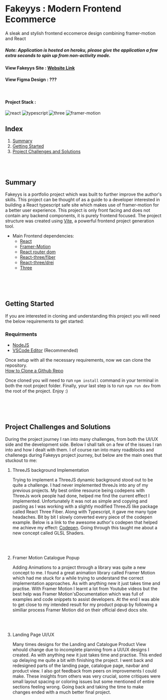 # Fakeyys : Modern Frontend Ecommerce
 A sleak and stylish frontend eccomerce design combining framer-motion and React
##### Note: Application is hosted on heroku, please give the application a few extra seconds to spin up from non-activity mode.

#### View Fakeyys Site : [Website Link]([https://react.dev/](https://fakeyys.netlify.app/))
#### View Figma Design : ???

<br />

#### Project Stack :

![react](https://github.com/Typicallunchbox/fakeyys-ecommerce/assets/41709116/aefb55bf-d5b9-4597-802f-e7be54105f3c)
![typescript](https://github.com/Typicallunchbox/fakeyys-ecommerce/assets/41709116/f7b0ef44-1f77-4f11-8ef4-569c47f879c5)
![three](https://github.com/Typicallunchbox/fakeyys-ecommerce/assets/41709116/9b1ff4d0-0b87-48e9-bbe7-89e935c22d4a)
![framer-motion](https://github.com/Typicallunchbox/fakeyys-ecommerce/assets/41709116/1230e2f4-c4b1-4fa6-b56b-04973b5d1644)


## Index


1. [Summary](#summary)
2. [Getting Started](#getting-started)
3. [Project Challenges and Solutions](#project-challenges-and-solutions)

<br />
<br />

## Summary

Fakeyys is a portfolio project which was built to further improve the author's skills. This project can be thought of as a guide to a developer interested in building a React typescript safe site which makes use of framer-motion for a better user experience. This project is only front facing and does not contain any backend components, it is purely frontend focused. The project structure was created using [Vite](https://vitejs.dev/), a powerful frontend project generation tool.

* Main Frontend dependencies:
    * [React](https://react.dev/)
    * [Framer-Motion](https://www.framer.com/motion/)
    * [React router dom](https://reactrouter.com/en/main)
    * [React-three/fiber](https://docs.pmnd.rs/react-three-fiber/getting-started/introduction)
    * [React-three/drei](https://github.com/pmndrs/drei)
    * [Three](https://threejs.org/)
 
<br />
<br />
<br />

 
## Getting Started
If you are interested in cloning and understanding this project you will need the below requirements to get started:

### Requirments
 * [NodeJS](https://nodejs.org/en/download/)
 * [VSCode Editor](https://code.visualstudio.com/) (Recommended)

Once setup with all the necessary requirements, now we can clone the repository. 
<br />
[How to Clone a Github Repo](https://docs.github.com/en/repositories/creating-and-managing-repositories/cloning-a-repository)

Once cloned you will need to run `npm install` command in your terminal in both the root project folder.
Finally, your last step is to run `npm run dev` from the root of the project. Enjoy :)

<br />
<br />
<br />


## Project Challenges and Solutions
During the project journey I ran into many challenges, from both the UI/UX side and the development side. Below I shall talk on
a few of the issues I ran into and how I dealt with them. I of course ran into many roadblocks and challenegs during Fakeyys project journey,
but below are the main ones that stuckout to me:

1) ThreeJS background Implementation
   <br />
   
   Trying to implement a ThreeJS dynamic background stood out to be quite a challenge. I had never implemented threeJs into any of
   my previous projects. My best online resource being codepens with ThreeJs work people had done, helped me find the current effect I implemented. Unfortunately it
   was not as simple and copying and pasting as I was working with a slightly modified ThreeJS like package called React Three Fiber. Along with Typescript,
   it gave me many type headaches. Bit by bit I slowly converted every piece of the codepen example. Below is a link to the awesome author's codepen that helped me
   achieve my effect: [Codepen]([https://nodejs.org/en/download/](https://codepen.io/vaalentin/pen/vLqmwG)). Going through this taught me about a new concept called
   GLSL Shaders.
   
   <br />
   <br />

   
2) Framer Motion Catalogue Popup
   <br />
   
   Adding Animations to a project through a library was quite a new concept to me. I found a great animation library called Framer Motion which
   had me stuck for a while trying to understand the correct implementation approaches. As with anything new it just takes time and practise. With Framer Motion I learnt
   a lot from Youtube videos but the best help was Framer Motion'sDocumentation which was full of examples and code snippets to assist developers. At the end I
   was able to get close to my intended result for my product popup by following a similiar process Framer Motion did on their official devd docs site.

   <br />
   <br />
   
4) Landing Page UI/UX
   <br />
   
   Many times designs for the Landing and Catalogue Product View whould change due to incomplete planning from a UI/UX designs I created.
   As with anything new it just takes time and practise. This ended up delaying me quite a bit with finishing the project. I went back and redesigned parts
   of the landing page, catalogue page, navbar and product view. I also got feedback from peers on improvements I could make. These insights from others was very
   crucial, some critiques were small layout spacing or coloring issues but some mentioned of entire sections feeling wrong. Going back and taking the time to make
   changes ended with a much better final project. 


